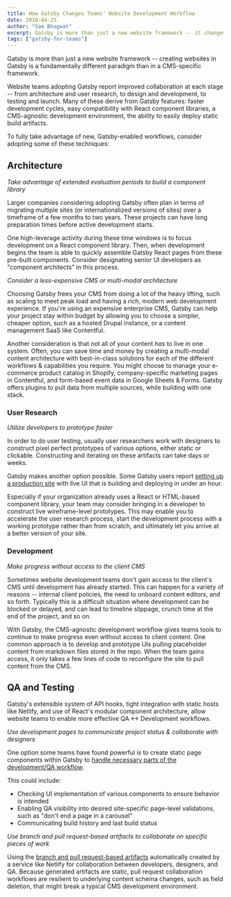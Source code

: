 ```yaml
---
title: How Gatsby Changes Teams' Website Development Workflow
date: 2018-04-25
author: "Sam Bhagwat"
excerpt: Gatsby is more than just a new website framework -- it changes the way your team works together.
tags: ["gatsby-for-teams"]
---
```


Gatsby is more than just a new website framework -- creating websites in Gatsby is a fundamentally different paradigm than in a CMS-specific framework.

Website teams adopting Gatsby report improved collaboration at each stage -- from architecture and user research, to design and development, to testing and launch. Many of these derive from Gatsby features: faster development cycles, easy compatibility with React component libraries, a CMS-agnostic development environment, the ability to easily deploy static build artifacts.

To fully take advantage of new, Gatsby-enabled workflows, consider adopting some of these techniques:

## Architecture

_Take advantage of extended evaluation periods to build a component library_

Larger companies considering adopting Gatsby often plan in terms of migrating multiple sites (or internationalized versions of sites) over a timeframe of a few months to two years. These projects can have long preparation times before active development starts.

One high-leverage activity during these time windows is to focus development on a React component library. Then, when development begins the team is able to quickly assemble Gatsby React pages from these pre-built components. Consider designating senior UI developers as "component architects" in this process.

_Consider a less-expensive CMS or multi-modal architecture_

Choosing Gatsby frees your CMS from doing a lot of the heavy lifting, such as scaling to meet peak load and having a rich, modern web development experience. If you're using an expensive enterprise CMS, Gatsby can help your project stay within budget by allowing you to choose a simpler, cheaper option, such as a hosted Drupal instance, or a content management SaaS like Contentful.

Another consideration is that not all of your content _has_ to live in one system. Often, you can save time and money by creating a multi-modal content architecture with best-in-class solutions for each of the different workflows & capabilities you require. You might choose to manage your e-commerce product catalog in Shopify, company-specific marketing pages in Contentful, and form-based event data in Google Sheets & Forms. Gatsby offers plugins to pull data from multiple sources, while building with one stack.

### User Research

_Utilize developers to prototype faster_

In order to do user testing, usually user researchers work with designers to construct pixel perfect prototypes of various options, either static or clickable. Constructing and iterating on these artifacts can take days or weeks.

Gatsby makes another option possible. Some Gatsby users report [setting up a production site](/blog/2018-01-18-how-boston-gov-used-gatsby-to-be-selected-as-an-amazon-hq2-candidate-city/) with live UI that is building and deploying in under an hour.

Especially if your organization already uses a React or HTML-based component library, your team may consider bringing in a developer to construct live wireframe-level prototypes. This may enable you to accelerate the user research process, start the development process with a working prototype rather than from scratch, and ultimately let you arrive at a better version of your site.

### Development

_Make progress without access to the client CMS_

Sometimes website development teams don't gain access to the client's CMS until development has already started. This can happen for a variety of reasons -- internal client policies, the need to onboard content editors, and so forth. Typically this is a difficult situation where development can be blocked or delayed, and can lead to timeline slippage, crunch time at the end of the project, and so on.

With Gatsby, the CMS-agnostic development workflow gives teams tools to continue to make progress even without access to client content. One common approach is to develop and prototype UIs pulling placeholder content from markdown files stored in the repo. When the team gains access, it only takes a few lines of code to reconfigure the site to pull content from the CMS.

## QA and Testing

Gatsby's extensible system of API hooks, tight integration with static hosts like Netlify, and use of React's modular component architecture, allow website teams to enable more effective QA <-> Development workflows.

_Use development pages to communicate project status & collaborate with designers_

One option some teams have found powerful is to create static page components within Gatsby to [handle necessary parts of the development/QA workflow](/blog/2018-04-11-trying-out-gatsby-at-work-and-co/#1-pre-integration-qa).

This could include:

- Checking UI implementation of various components to ensure behavior is intended
- Enabling QA visibility into desired site-specific page-level validations, such as "don't end a page in a carousel"
- Communicating build history and last build status

_Use branch and pull request-based artifacts to collaborate on specific pieces of work_

Using the [branch and pull request-based artifacts](/blog/2018-04-11-trying-out-gatsby-at-work-and-co/#building-staging-urls) automatically created by a service like Netlify for collaboration between developers, designers, and QA. Because generated artifacts are static, pull request collaboration workflows are resilient to underlying content schema changes, such as field deletion, that might break a typical CMS development environment.
